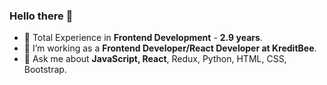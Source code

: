  ###    Hello there 👋

- 🔭 Total Experience in <b>Frontend Development</b> - <b>2.9 years</b>.
- 🔭 I’m working as a <b>Frontend Developer/React Developer at KreditBee</b>.
- 💬 Ask me about <b>JavaScript, React</b>, Redux, Python, HTML, CSS, Bootstrap.
